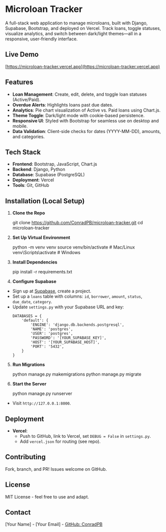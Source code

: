 # Microloan Tracker

A full-stack web application to manage microloans, built with Django, Supabase, Bootstrap, and deployed on Vercel. Track loans, toggle statuses, visualize analytics, and switch between dark/light themes—all in a responsive, user-friendly interface.

## Live Demo

[https://microloan-tracker.vercel.app](https://microloan-tracker.vercel.app)

## Features

- **Loan Management**: Create, edit, delete, and toggle loan statuses (Active/Paid).
- **Overdue Alerts**: Highlights loans past due dates.
- **Analytics**: Pie chart visualization of Active vs. Paid loans using Chart.js.
- **Theme Toggle**: Dark/light mode with cookie-based persistence.
- **Responsive UI**: Styled with Bootstrap for seamless use on desktop and mobile.
- **Data Validation**: Client-side checks for dates (YYYY-MM-DD), amounts, and categories.

## Tech Stack

- **Frontend**: Bootstrap, JavaScript, Chart.js
- **Backend**: Django, Python
- **Database**: Supabase (PostgreSQL)
- **Deployment**: Vercel
- **Tools**: Git, GitHub

## Installation (Local Setup)

1. **Clone the Repo**

   git clone https://github.com/ConradPB/microloan-tracker.git
   cd microloan-tracker

2. **Set Up Virtual Environment**

   python -m venv venv
   source venv/bin/activate # Mac/Linux
   venv\Scripts\activate # Windows

3. **Install Dependencies**

   pip install -r requirements.txt

4. **Configure Supabase**

- Sign up at [Supabase](https://supabase.com), create a project.
- Set up a `loans` table with columns: `id`, `borrower`, `amount`, `status`, `due_date`, `category`.
- Update `settings.py` with your Supabase URL and key:
  ```
  DATABASES = {
      'default': {
          'ENGINE': 'django.db.backends.postgresql',
          'NAME': 'postgres',
          'USER': 'postgres',
          'PASSWORD': '[YOUR_SUPABASE_KEY]',
          'HOST': '[YOUR_SUPABASE_HOST]',
          'PORT': '5432',
      }
  }
  ```

5. **Run Migrations**

   python manage.py makemigrations
   python manage.py migrate

6. **Start the Server**

   python manage.py runserver

- Visit `http://127.0.0.1:8000`.

## Deployment

- **Vercel**:
  - Push to GitHub, link to Vercel, set `DEBUG = False` in `settings.py`.
  - Add `vercel.json` for routing (see repo).

## Contributing

Fork, branch, and PR! Issues welcome on GitHub.

## License

MIT License - feel free to use and adapt.

## Contact

[Your Name] - [Your Email] - [GitHub: ConradPB](https://github.com/ConradPB)
